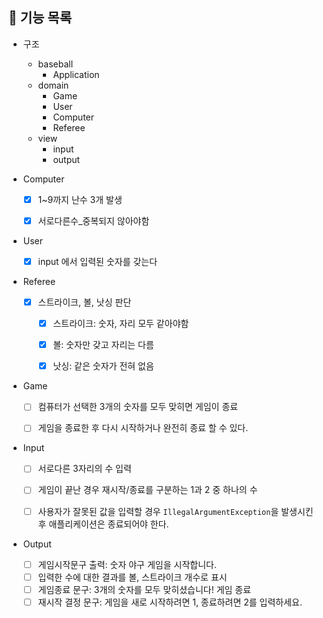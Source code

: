 ## 🚀 기능 목록

- 구조
  - baseball
    - Application
  - domain  
    - Game
    - User
    - Computer 
    - Referee
  - view
    - input
    - output
    

- Computer
  -[x] 1~9까지 난수 3개 발생
  -[x] 서로다른수_중복되지 않아야함


- User
    -[x] input 에서 입력된 숫자를 갖는다


- Referee
  - [x] 스트라이크, 볼, 낫싱 판단
    -[x] 스트라이크: 숫자, 자리 모두 같아야함
    -[x] 볼: 숫자만 갖고 자리는 다름
    -[x] 낫싱: 같은 숫자가 전혀 없음


- Game
  - [ ] 컴퓨터가 선택한 3개의 숫자를 모두 맞히면 게임이 종료
  - [ ] 게임을 종료한 후 다시 시작하거나 완전히 종료 할 수 있다.


- Input
  - [ ] 서로다른 3자리의 수 입력
  - [ ] 게임이 끝난 경우 재시작/종료를 구분하는 1과 2 중 하나의 수
  - [ ] 사용자가 잘못된 값을 입력할 경우 `IllegalArgumentException`을 발생시킨 후 애플리케이션은 종료되어야 한다.


- Output
  - [ ] 게임시작문구 출력: 숫자 야구 게임을 시작합니다.
  - [ ] 입력한 수에 대한 결과를 볼, 스트라이크 개수로 표시
  - [ ] 게임종료 문구: 3개의 숫자를 모두 맞히셨습니다! 게임 종료
  - [ ] 재시작 결정 문구: 게임을 새로 시작하려면 1, 종료하려면 2를 입력하세요.